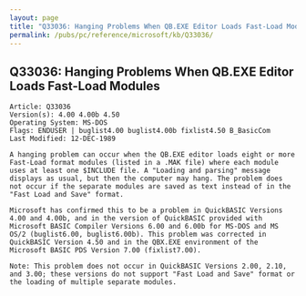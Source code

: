 ```yaml
---
layout: page
title: "Q33036: Hanging Problems When QB.EXE Editor Loads Fast-Load Modules"
permalink: /pubs/pc/reference/microsoft/kb/Q33036/
---
```


## Q33036: Hanging Problems When QB.EXE Editor Loads Fast-Load Modules

	Article: Q33036
	Version(s): 4.00 4.00b 4.50
	Operating System: MS-DOS
	Flags: ENDUSER | buglist4.00 buglist4.00b fixlist4.50 B_BasicCom
	Last Modified: 12-DEC-1989
	
	A hanging problem can occur when the QB.EXE editor loads eight or more
	Fast-Load format modules (listed in a .MAK file) where each module
	uses at least one $INCLUDE file. A "Loading and parsing" message
	displays as usual, but then the computer may hang. The problem does
	not occur if the separate modules are saved as text instead of in the
	"Fast Load and Save" format.
	
	Microsoft has confirmed this to be a problem in QuickBASIC Versions
	4.00 and 4.00b, and in the version of QuickBASIC provided with
	Microsoft BASIC Compiler Versions 6.00 and 6.00b for MS-DOS and MS
	OS/2 (buglist6.00, buglist6.00b). This problem was corrected in
	QuickBASIC Version 4.50 and in the QBX.EXE environment of the
	Microsoft BASIC PDS Version 7.00 (fixlist7.00).
	
	Note: This problem does not occur in QuickBASIC Versions 2.00, 2.10,
	and 3.00; these versions do not support "Fast Load and Save" format or
	the loading of multiple separate modules.
